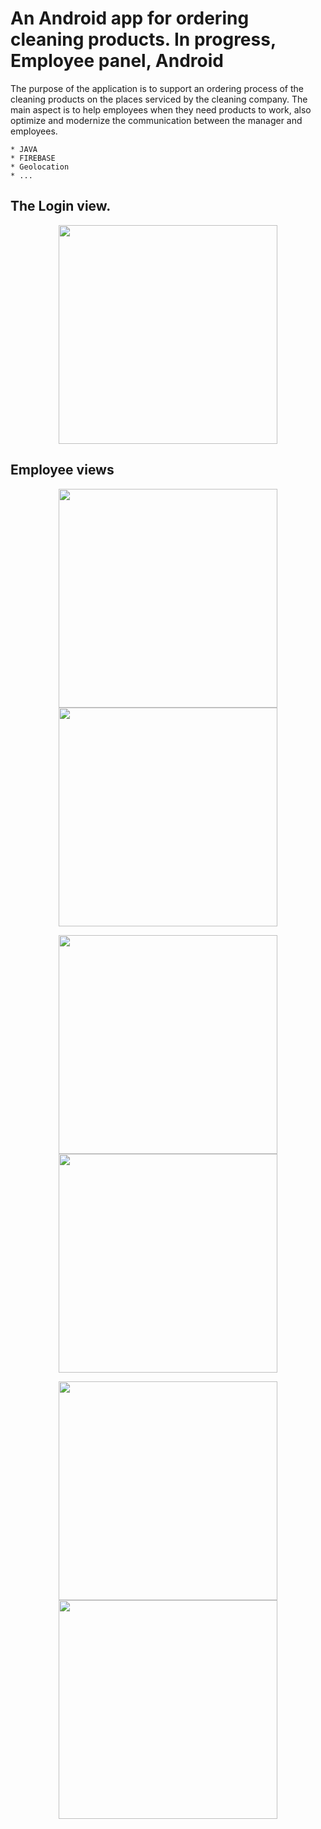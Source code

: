 # An Android app for ordering cleaning products. In progress, Employee panel, Android

The purpose of the application is to support an ordering process of the cleaning products on the places serviced by the cleaning company. The main aspect is to help employees when they need products to work, also optimize and modernize the communication between the manager and employees.

```
* JAVA
* FIREBASE
* Geolocation
* ...

```

## The Login view.


<p align="center">
   <img src="login_employee.gif" width="350"/>
</p>


## Employee views

<p align="center">
<img src="image_1.png" width="350"/>
<img src="image_2.png" width="350"/>

</p>


<p align="center">
<img src="image_3.png" width="350"/>
<img src="image_4.png" width="350"/>

</p>

<p align="center">
<img src="image_5.png" width="350"/>
<img src="image_6.png" width="350"/>

</p>
